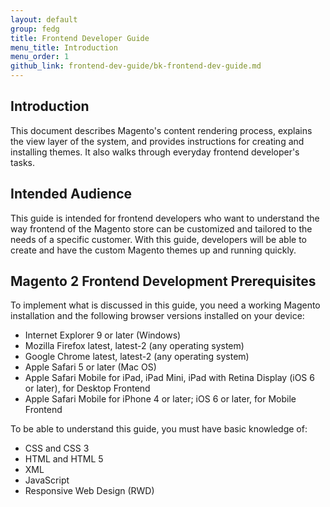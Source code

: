 ```yaml
---
layout: default
group: fedg
title: Frontend Developer Guide
menu_title: Introduction
menu_order: 1
github_link: frontend-dev-guide/bk-frontend-dev-guide.md
---
```


<h2 id="overview-introduction">Introduction</h2>
This document describes Magento's content rendering process, explains the view layer of the system, and provides instructions for creating and installing themes. It also walks through everyday frontend developer's tasks.


<h2 id="fedg-intended-audience">Intended Audience</h2>

This guide is intended for frontend developers who want to understand the way frontend of the Magento store can be customized and tailored to the needs of a specific customer. With this guide, developers will be able to create and have the custom Magento themes up and running quickly.

<h2 id="fedg-prereqs">Magento 2 Frontend Development Prerequisites</h2>

To implement what is discussed in this guide, you need a working Magento installation and the following browser versions installed on your device:

*	Internet Explorer 9 or later (Windows)
*	Mozilla Firefox latest, latest-2 (any operating system)
*	Google Chrome latest, latest-2 (any operating system)
*	Apple Safari 5 or later (Mac OS)
*	Apple Safari Mobile for iPad, iPad Mini, iPad with Retina Display (iOS 6 or later), for Desktop Frontend
*	Apple Safari Mobile for iPhone 4 or later; iOS 6 or later, for Mobile Frontend

To be able to understand this guide, you must have basic knowledge of:

*	CSS and CSS 3
*	HTML and HTML 5
*	XML
*	JavaScript
*	Responsive Web Design (RWD)

<!--
#### Related topics:

*	<a href="{{ site.gdeurl }}frontend-dev-guide/themes/theme-general.html">Magento 2 theming</a>
*	<a href="{{ site.gdeurl }}frontend-dev-guide/css-topics/theme-ui-lib.html">Magento 2 UI library</a>
*	<a href="{{ site.gdeurl }}frontend-dev-guide/css-topics/css-overview.html">Cascading style sheets (CSS) </a>
*	<a href="{{ site.gdeurl }}frontend-dev-guide/javascript/js-mage-plugin.html">Mage JavaScript plugin</a>
*	<a href="{{ site.gdeurl }}coding-standards/js-coding-standards.html">JavaScript coding standard</a>
*	<a href="{{ site.gdeurl }}frontend-dev-guide/responsive-web-design/rwd_overview.html">Responsive web design</a>
*	<a href="{{ site.gdeurl }}architecture/behavior/xlate.html">Magento 2 localization</a>
-->
